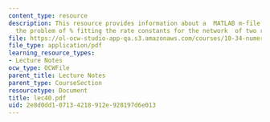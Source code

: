 ```yaml
---
content_type: resource
description: This resource provides information about a  MATLAB m-file that sets up
  the problem of % fitting the rate constants for the network  of two reactions.
file: https://ol-ocw-studio-app-qa.s3.amazonaws.com/courses/10-34-numerical-methods-applied-to-chemical-engineering-fall-2005/2e8d0dd107134218912e928197d6e013_lec40.pdf
file_type: application/pdf
learning_resource_types:
- Lecture Notes
ocw_type: OCWFile
parent_title: Lecture Notes
parent_type: CourseSection
resourcetype: Document
title: lec40.pdf
uid: 2e8d0dd1-0713-4218-912e-928197d6e013
---
```

